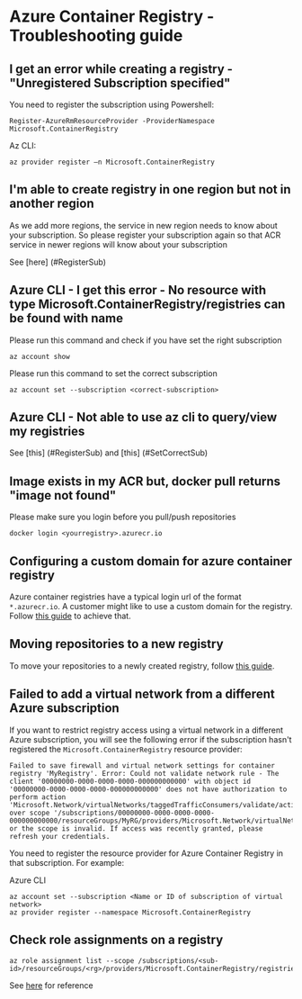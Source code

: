 # Azure Container Registry - Troubleshooting guide


## I get an error while creating a registry - "Unregistered Subscription specified"
<a name="RegisterSub"></a>
You need to register the subscription using 
Powershell:
```
Register-AzureRmResourceProvider -ProviderNamespace Microsoft.ContainerRegistry 
```
Az CLI:
```
az provider register –n Microsoft.ContainerRegistry 
```

## I'm able to create registry in one region but not in another region
As we add more regions, the service in new region needs to know about your subscription. So please register your subscription again so that ACR service in newer regions will know about your subscription

See [here] (#RegisterSub)

## Azure CLI - I get this error - No resource with type Microsoft.ContainerRegistry/registries can be found with name

<a name="SetCorrectSub"></a>
Please run this command and check if you have set the right subscription
```
az account show
```

Please run this command to set the correct subscription
```
az account set --subscription <correct-subscription>
```

## Azure CLI - Not able to use az cli to query/view my registries

See [this] (#RegisterSub) and [this] (#SetCorrectSub)

## Image exists in my ACR but, docker pull returns "image not found"

Please make sure you login before you pull/push repositories
```
docker login <yourregistry>.azurecr.io
```

## Configuring a custom domain for azure container registry

Azure container registries have a typical login url of the format `*.azurecr.io`. A customer might like to use a custom domain for the registry. Follow [this guide](custom-domain/README.md) to achieve that.

## Moving repositories to a new registry 

To move your repositories to a newly created registry, follow [this guide](move-repositories-to-new-registry/README.md).

## Failed to add a virtual network from a different Azure subscription

If you want to restrict registry access using a virtual network in a different Azure subscription, you will see the following error if the subscription hasn't registered the `Microsoft.ContainerRegistry` resource provider:

```
Failed to save firewall and virtual network settings for container registry 'MyRegistry'. Error: Could not validate network rule - The client '00000000-0000-0000-0000-000000000000' with object id '00000000-0000-0000-0000-000000000000' does not have authorization to perform action 'Microsoft.Network/virtualNetworks/taggedTrafficConsumers/validate/action' over scope '/subscriptions/00000000-0000-0000-0000-000000000000/resourceGroups/MyRG/providers/Microsoft.Network/virtualNetworks/MyRegistry/taggedTrafficConsumers/Microsoft.ContainerRegistry' or the scope is invalid. If access was recently granted, please refresh your credentials.
```

You need to register the resource provider for Azure Container Registry in that subscription. For example:

Azure CLI

```
az account set --subscription <Name or ID of subscription of virtual network>
az provider register --namespace Microsoft.ContainerRegistry
```

## Check role assignments on a registry

```
az role assignment list --scope /subscriptions/<sub-id>/resourceGroups/<rg>/providers/Microsoft.ContainerRegistry/registries/<registryName>
```
See [here](https://docs.microsoft.com/cli/azure/role/assignment?view=azure-cli-latest#az-role-assignment-list) for reference
